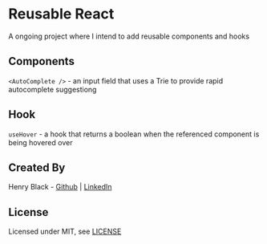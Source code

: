 # Reusable React
A ongoing project where I intend to add reusable components and hooks

## Components
`<AutoComplete />` - an input field that uses a Trie to provide rapid autocomplete suggestiong

## Hook
`useHover` - a hook that returns a boolean when the referenced component is being hovered over

## Created By
Henry Black - [Github](https://github.com/blackhaj) | [LinkedIn](https://www.linkedin.com/in/henryblack1/)

## License
Licensed under MIT, see [LICENSE](./LICENSE)